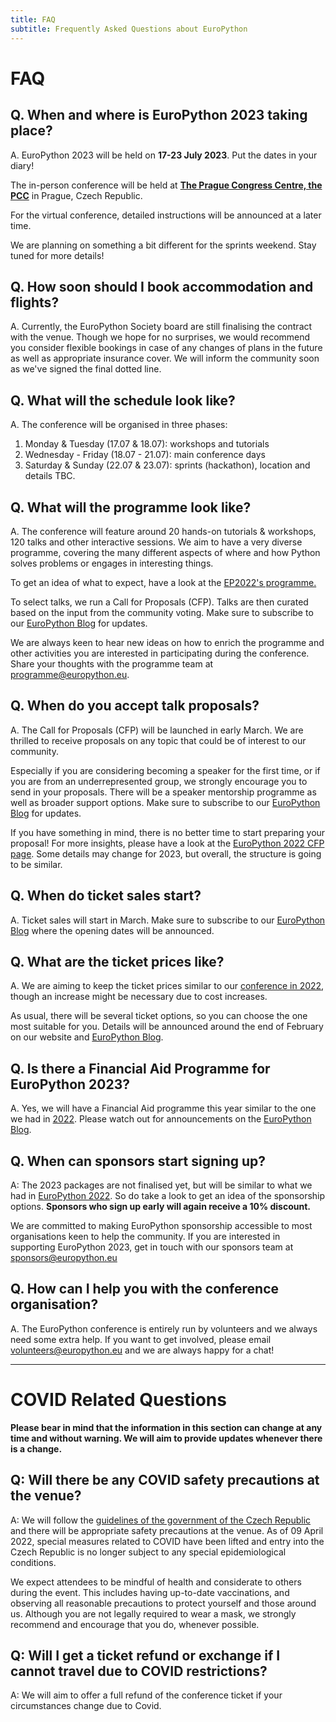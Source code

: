 ```yaml
---
title: FAQ
subtitle: Frequently Asked Questions about EuroPython
---
```


# FAQ

## **Q. When and where is EuroPython 2023 taking place?**

A. EuroPython 2023 will be held on
**17-23 July 2023**. Put the dates in your diary!

The in-person conference will be held at <b><a target="_blank" href="https://www.praguecc.cz/en/homepage">The Prague Congress Centre, the PCC</a></b> in Prague, Czech Republic.

For the virtual conference, detailed instructions will be announced at a later
time.

We are planning on something a bit different for the sprints weekend. Stay tuned for more details!

## **Q. How soon should I book accommodation and flights?**
A. Currently, the EuroPython Society board are still finalising the contract with the venue. Though we hope for no surprises, we would recommend you consider flexible bookings in case of any changes of plans in the future as well as appropriate insurance cover. We will inform the community soon as we've signed the final dotted line.

## **Q. What will the schedule look like?**

A. The conference will be organised in three phases:

1. Monday & Tuesday (17.07 & 18.07): workshops and tutorials
2. Wednesday - Friday (18.07 - 21.07): main conference days
3. Saturday & Sunday (22.07 & 23.07): sprints (hackathon), location and details TBC.

## **Q. What will the programme look like?**

A. The conference will feature around 20 hands-on tutorials & workshops, 120 talks and other interactive sessions. We aim to have a very diverse programme, covering the many different aspects of where and how Python solves problems or engages in interesting things.

To get an idea of what to expect, have a look at the <a target="_blank" href="https://ep2022.europython.eu/schedule/">EP2022's programme.</a>

To select talks, we run a Call for Proposals (CFP). Talks are then curated based on the input from the community voting. Make sure to subscribe to our <a target="_blank" href="https://blog.europython.eu/#/portal/signup">EuroPython Blog</a> for updates.

We are always keen to hear new ideas on how to enrich the programme and other activities you are interested in participating during the conference. Share your thoughts with the programme team at programme@europython.eu.


## **Q. When do you accept talk proposals?**

A. The Call for Proposals (CFP) will be launched in early March. We are thrilled to receive proposals on any topic that could be of interest to our community.

Especially if you are considering becoming a speaker for the first time, or if you are from an underrepresented group, we strongly encourage you to send in your proposals. There will be a speaker mentorship programme as well as broader support options. Make sure to subscribe to our <a target="_blank" href="https://blog.europython.eu/#/portal/signup">EuroPython Blog</a> for updates.

If you have something in mind, there is no better time to start preparing your  proposal! For more insights, please have a look at the <a target="_blank" href="https://ep2022.europython.eu/cfp">EuroPython 2022 CFP page</a>. Some details may change for 2023, but overall, the structure is going to be similar.

## **Q. When do ticket sales start?**

A. Ticket sales will start in March. Make sure to subscribe to our <a target="_blank" href="https://blog.europython.eu/#/portal/signup">EuroPython Blog</a> where the opening dates will be announced.

## **Q. What are the ticket prices like?**

A. We are aiming to keep the ticket prices similar to our <a target="_blank" href="https://ep2022.europython.eu/tickets#ticket-prices">conference in 2022</a>, though an increase might be necessary due to cost increases.

As usual, there will be several ticket options, so you can choose the one most suitable for you. Details will be announced around the end of February on our website and <a target="_blank" href="https://blog.europython.eu/#/portal/signup">EuroPython Blog</a>.

## **Q. Is there a Financial Aid Programme for EuroPython 2023?**
A. Yes, we will have a Financial Aid programme this year similar to the one we had in <a target="_blank" href="https://ep2022.europython.eu/finaid">2022</a>. Please watch out for announcements on the <a target="_blank" href="https://blog.europython.eu/#/portal/signup">EuroPython Blog</a>.

## **Q. When can sponsors start signing up?**

A: The 2023 packages are not finalised yet, but will be similar to what we had in <a target="_blank" href="https://ep2022.europython.eu/sponsor">EuroPython 2022</a>. So do take a look to get an idea of the sponsorship options. **Sponsors who sign up early will again receive a 10% discount.**

We are committed to making EuroPython sponsorship accessible to most organisations keen to help the community. If you are interested in supporting EuroPython 2023, get in touch with our sponsors team at sponsors@europython.eu

## **Q. How can I help you with the conference organisation?**

A. The EuroPython conference is entirely run by volunteers and we always need some extra help. If you want to get involved, please email volunteers@europython.eu and we are always happy for a chat!

---
# COVID Related Questions

**Please bear in mind that the information in this section can change at any time and without warning. We will aim to provide updates whenever there is a change.**

## **Q: Will there be any COVID safety precautions at the venue?**

A: We will follow the <a target="_blank" href="https://www.mvcr.cz/mvcren/article/coronavirus-information-of-moi.aspx">guidelines of the government of the Czech Republic</a> and there will be appropriate safety precautions at the venue. As of 09 April 2022, special measures related to COVID have been lifted and entry into the Czech Republic is no longer subject to any special epidemiological conditions.

We expect attendees to be mindful of health and considerate to others during the event. This includes having up-to-date vaccinations, and observing all reasonable precautions to protect yourself and those around us. Although you are not legally required to wear a mask, we strongly recommend and encourage that you do, whenever possible.

## **Q: Will I get a ticket refund or exchange if I cannot travel due to COVID restrictions?**

A: We will aim to offer a full refund of the conference ticket if your circumstances change due to Covid.
